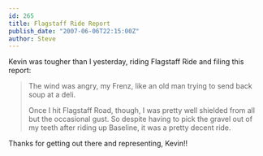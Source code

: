 ```yaml
---
id: 265
title: Flagstaff Ride Report
publish_date: "2007-06-06T22:15:00Z"
author: Steve
---
```

Kevin was tougher than I yesterday, riding Flagstaff Ride and filing this report:

> The wind was angry, my Frenz, like an old man trying to send back soup at a deli.
> 
> Once I hit Flagstaff Road, though, I was pretty well shielded from all but the occasional gust. So despite having to pick the gravel out of my teeth after riding up Baseline, it was a pretty decent ride.

Thanks for getting out there and representing, Kevin!!
